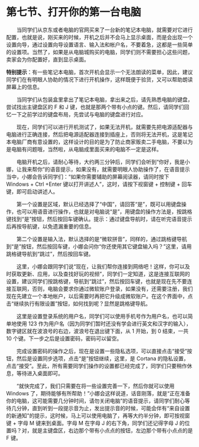 # 第七节、打开你的第一台电脑

　　当同学们从京东或者电脑的官网买来了一台新的笔记本电脑，就需要对它进行配置，也就是说，刚买来的时候，开机之后并不会马上显示桌面，而是会出现一个设置向导，通过设置向导设置语言、输入法和帐户名，不要着急，这都是一些简单的设置项。当然了，如果是从电脑城购买的电脑，同学们则不需要担心这些问题，卖家会为你配置好，直到显示桌面。

**特别提示**：有一些笔记本电脑，首次开机会显示一个无法朗读的菜单，因此，建议同学们在有明眼人协助的情况下进行开机操作，这样既便于验货，又可以帮助朗读屏幕上的信息。

　　当同学们从包装盒里拿出了笔记本电脑，拿出来之后，请先熟悉电脑的键盘，尝试找出主键盘区的 F 和 J 键，也就是那两个带有小点的键。然后，请同学们回忆一下之前学过的键盘布局，先尝试与电脑的键盘进行对应。

　　现在，同学们可以进行开机测试了，如果无法开机，就需要先把电源适配器与电脑进行正确连接，然后把电源适配器连接到插座上，否则将无法开机，这是笔记本电脑厂商有意设置的，这样设计的目的是为了防止商家贩卖二手电脑，不要以为是电脑有问题哦，当然啦，从电脑成里面买来的电脑不一定是这样。

　　电脑开机之后，请耐心等待，大约两三分钟后，同学们会听到“你好，我是小娜，让我来帮你”的语音提示，如果没有，就需要明眼人协助操作了，在语音提示当中，小娜会告诉同学们：“如果你需要辅助的屏幕阅读器，请同时按下 Windows + Ctrl +Enter 键以打开讲述人”，这时，请按下视窗键 + 控制键 + 回车键，即可启动讲述人。

　　第一个设置是区域，默认已经选择了“中国”，请回答“是”，既可以用键盘操作，也可以用语音进行操作，也就是对电脑说“是”，用键盘的操作方法是，按跳格键找到“是”按钮，然后按回车键确认。提示：通过键盘导航时，请在听完语音提示后再按导航键，以免遗漏重要的信息。

　　第二个设置是输入法，默认选择的是“微软拼音”，同样的，通过跳格键导航到“是”按钮，然后按回车键，小娜会问你“你还使用其它键盘输入吗？”这里，请用跳格键导航到“跳过”，然后按回车键。

　　这里，小娜会跟同学们说“现在，让我们帮你连接到网络吧！这样，你可以及时获取更新、应用，以及查找好玩的视频”，同学们一定知道，这是连接互联网的设置，建议同学们按跳格键，导航到“跳过”，然后按回车键，也就是现在先不要连接互联网，否则，电脑会要求你通过微软账户登录，如果没有，还需要注册，我们现在先建立一个本地帐户，以后需要时再把它升级成微软账户。在这个界面中，点击“继续执行有限设置”按钮，如何找到呢？显然是跳格键导航。

　　这里是设置登录系统的用户名，同学们可以使用手机号作为用户名，也可以简单地使用 123 作为用户名（因为同学们暂时还没有学会进行英文和汉字的输入），数字键区就在波浪号的右边，波浪号在退出键下面，从 1 开始，到 0 结束，一共 10 个键。下一步之后是设置密码，密码可以留空。

　　完成设置密码的操作之后，现在是设置一些隐私选项，可以直接点击“接受”按钮，然后是设置同步选项，点击“是”按钮继续，这里，是 Cortana 的隐私设置，点击“接受”。至此，所有需要同学们操作的设置都已经完成了，同学们只要稍作休息，等待进入桌面即可。

　　“就快完成了，我们只需要在将一些设置完善一下，然后你就可以使用 Windows 了，期待能够有所帮助！”小娜会这样说道，话音刚落，就是“正在准备你的电脑，这可能需要几分钟时间，请勿关闭电脑”的语音提示，请同学们耐心等待几分钟，直到听到一段提示音为止，发出提示音的时候，可能会伴有“来自设置的新通知”的提示，这时候，马上可以使用电脑了，再等大约半分钟，即可按视窗键 + 字母 M 键来到桌面。字母 M 在字母 J 的右下角，同学们还记得字母 J 的位置吗？对，就是主键盘区，右边那个带有小点点的按钮，左边那个带有小点点的是 F 键。

